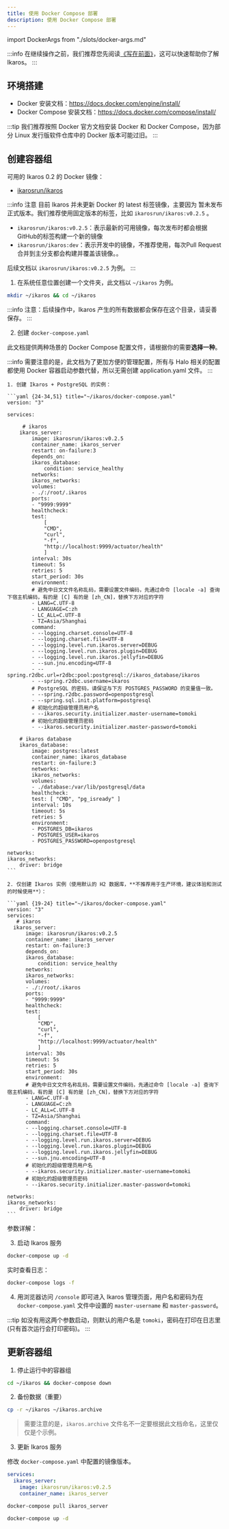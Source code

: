 ```yaml
---
title: 使用 Docker Compose 部署
description: 使用 Docker Compose 部署
---
```


import DockerArgs from "./slots/docker-args.md"

:::info
在继续操作之前，我们推荐您先阅读[《写在前面》](../prepare.md)，这可以快速帮助你了解 Ikaros。
:::

## 环境搭建

- Docker 安装文档：<https://docs.docker.com/engine/install/>
- Docker Compose 安装文档：<https://docs.docker.com/compose/install/>

:::tip
我们推荐按照 Docker 官方文档安装 Docker 和 Docker Compose，因为部分 Linux 发行版软件仓库中的 Docker 版本可能过旧。
:::

## 创建容器组

可用的 Ikaros 0.2 的 Docker 镜像：

- [ikarosrun/ikaros](https://hub.docker.com/r/ikarosrun/ikaros)

:::info 注意
目前 Ikaros 并未更新 Docker 的 latest 标签镜像，主要因为 暂未发布正式版本。我们推荐使用固定版本的标签，比如 `ikarosrun/ikaros:v0.2.5` 。

- `ikarosrun/ikaros:v0.2.5`：表示最新的可用镜像，每次发布时都会根据GitHub的标签构建一个新的镜像
- `ikarosrun/ikaros:dev`：表示开发中的镜像，不推荐使用，每次Pull Request合并到主分支都会构建并覆盖该镜像。。

后续文档以 `ikarosrun/ikaros:v0.2.5` 为例。
:::

1. 在系统任意位置创建一个文件夹，此文档以 `~/ikaros` 为例。

  ```bash
  mkdir ~/ikaros && cd ~/ikaros
  ```

  :::info
  注意：后续操作中，Ikaros 产生的所有数据都会保存在这个目录，请妥善保存。
  :::

2. 创建 `docker-compose.yaml`

  此文档提供两种场景的 Docker Compose 配置文件，请根据你的需要**选择一种**。

  :::info
  需要注意的是，此文档为了更加方便的管理配置，所有与 Halo 相关的配置都使用 Docker 容器启动参数代替，所以无需创建 application.yaml 文件。
  :::

    1. 创建 Ikaros + PostgreSQL 的实例：

    ```yaml {24-34,51} title="~/ikaros/docker-compose.yaml"
    version: "3"

    services:

         # ikaros
        ikaros_server:
            image: ikarosrun/ikaros:v0.2.5
            container_name: ikaros_server
            restart: on-failure:3
            depends_on:
            ikaros_database:
                condition: service_healthy
            networks:
            ikaros_networks:
            volumes:
            - ./:/root/.ikaros
            ports:
            - "9999:9999"
            healthcheck:
            test:
                [
                "CMD",
                "curl",
                "-f",
                "http://localhost:9999/actuator/health"
                ]
            interval: 30s
            timeout: 5s
            retries: 5
            start_period: 30s
            environment:
            # 避免中日文文件名称乱码，需要设置文件编码，先通过命令 [locale -a] 查询下宿主机编码，有的是 [C] 有的是 [zh_CN]，替换下方对应的字符
            - LANG=C.UTF-8
            - LANGUAGE=C:zh
            - LC_ALL=C.UTF-8
            - TZ=Asia/Shanghai
            command:
            - --logging.charset.console=UTF-8
            - --logging.charset.file=UTF-8
            - --logging.level.run.ikaros.server=DEBUG
            - --logging.level.run.ikaros.plugin=DEBUG
            - --logging.level.run.ikaros.jellyfin=DEBUG
            - --sun.jnu.encoding=UTF-8
            - --spring.r2dbc.url=r2dbc:pool:postgresql://ikaros_database/ikaros
            - --spring.r2dbc.username=ikaros
            # PostgreSQL 的密码，请保证与下方 POSTGRES_PASSWORD 的变量值一致。
            - --spring.r2dbc.password=openpostgresql
            - --spring.sql.init.platform=postgresql
            # 初始化的超级管理员用户名
            - --ikaros.security.initializer.master-username=tomoki
            # 初始化的超级管理员密码
            - --ikaros.security.initializer.master-password=tomoki

        # ikaros database
        ikaros_database:
            image: postgres:latest
            container_name: ikaros_database
            restart: on-failure:3
            networks:
            ikaros_networks:
            volumes:
            - ./database:/var/lib/postgresql/data
            healthcheck:
            test: [ "CMD", "pg_isready" ]
            interval: 10s
            timeout: 5s
            retries: 5
            environment:
            - POSTGRES_DB=ikaros
            - POSTGRES_USER=ikaros
            - POSTGRES_PASSWORD=openpostgresql

    networks:
    ikaros_networks:
        driver: bridge
    ```

    2. 仅创建 Ikaros 实例（使用默认的 H2 数据库，**不推荐用于生产环境，建议体验和测试的时候使用**）：

    ```yaml {19-24} title="~/ikaros/docker-compose.yaml"
    version: "3"
    services:
       # ikaros
      ikaros_server:
          image: ikarosrun/ikaros:v0.2.5
          container_name: ikaros_server
          restart: on-failure:3
          depends_on:
          ikaros_database:
              condition: service_healthy
          networks:
          ikaros_networks:
          volumes:
          - ./:/root/.ikaros
          ports:
          - "9999:9999"
          healthcheck:
          test:
              [
              "CMD",
              "curl",
              "-f",
              "http://localhost:9999/actuator/health"
              ]
          interval: 30s
          timeout: 5s
          retries: 5
          start_period: 30s
          environment:
          # 避免中日文文件名称乱码，需要设置文件编码，先通过命令 [locale -a] 查询下宿主机编码，有的是 [C] 有的是 [zh_CN]，替换下方对应的字符
          - LANG=C.UTF-8
          - LANGUAGE=C:zh
          - LC_ALL=C.UTF-8
          - TZ=Asia/Shanghai
          command:
          - --logging.charset.console=UTF-8
          - --logging.charset.file=UTF-8
          - --logging.level.run.ikaros.server=DEBUG
          - --logging.level.run.ikaros.plugin=DEBUG
          - --logging.level.run.ikaros.jellyfin=DEBUG
          - --sun.jnu.encoding=UTF-8
          # 初始化的超级管理员用户名
          - --ikaros.security.initializer.master-username=tomoki
          # 初始化的超级管理员密码
          - --ikaros.security.initializer.master-password=tomoki

    networks:
    ikaros_networks:
        driver: bridge
    ```

  参数详解：

  <DockerArgs />

3. 启动 Ikaros 服务

  ```bash
  docker-compose up -d
  ```

  实时查看日志：

  ```bash
  docker-compose logs -f
  ```

4. 用浏览器访问 `/console` 即可进入 Ikaros 管理页面，用户名和密码为在 `docker-compose.yaml` 文件中设置的 `master-username` 和 `master-password`。

:::tip
如没有用这两个参数启动，则默认的用户名是 `tomoki`，密码在打印在日志里(只有首次运行会打印密码)。
:::

## 更新容器组

1. 停止运行中的容器组

  ```bash
  cd ~/ikaros && docker-compose down
  ```

2. 备份数据（重要）

  ```bash
  cp -r ~/ikaros ~/ikaros.archive
  ```

  > 需要注意的是，`ikaros.archive` 文件名不一定要根据此文档命名，这里仅仅是个示例。

3. 更新 Ikaros 服务

  修改 `docker-compose.yaml` 中配置的镜像版本。

  ```yaml {3}
  services:
    ikaros_server:
      image: ikarosrun/ikaros:v0.2.5
      container_name: ikaros_server
  ```

  ```bash
  docker-compose pull ikaros_server
  ```

  ```bash
  docker-compose up -d
  ```
